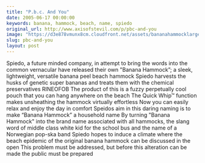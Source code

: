 ```yaml
---
title: "P.b.c. And You"
date: 2005-06-17 00:00:00
keywords: banana, hammock, beach, name, spiedo
original_url: http://www.axisofstevil.com/p/pbc-and-you
image: "https://d3e878vmunx8cm.cloudfront.net/assets/bananahammocklarge.gif"
slug: pbc-and-you
layout: post
---
```


Spiedo, a future minded company, in attempt to bring the words into the common vernacular have released their own &quot;Banana Hammock”; a sleek, lightweight, versatile banana peel beach hammock Spiedo harvests the husks of genetic super bananas and treats them with the chemical preservatives RINEOFOB The product of this is a fuzzy perpetually cool pouch that you can hang anywhere on the beach The Quick Whip™ function makes unsheathing the hammock virtually effortless Now you can easily relax and enjoy the day in comfort Speidos aim in this daring naming is to make “Banana Hammock” a household name By turning &quot;Banana Hammock&quot; into the brand name associated with all hammocks, the slang word of middle class white kid for the school bus and the name of a Norwegian pop-ska band Spiedo hopes to induce a climate where the beach epidemic of the original banana hammock can be discussed in the open This problem must be addressed, but before this alteration can be made the public must be prepared

